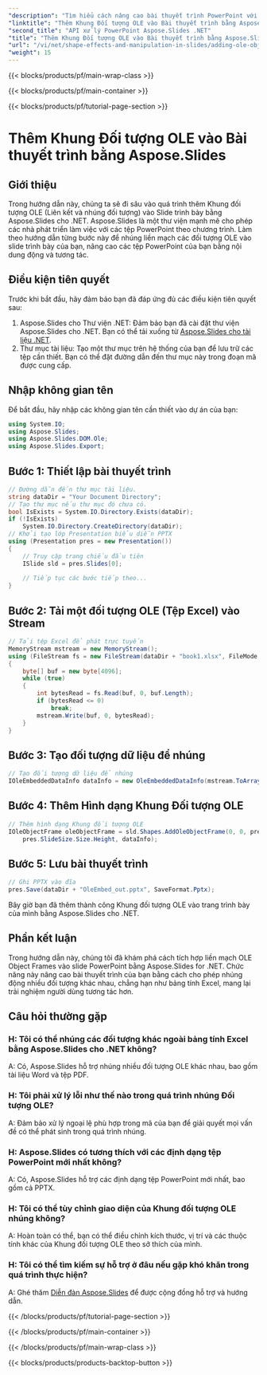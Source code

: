```yaml
---
"description": "Tìm hiểu cách nâng cao bài thuyết trình PowerPoint với nội dung động! Làm theo hướng dẫn từng bước của chúng tôi bằng cách sử dụng Aspose.Slides cho .NET. Tăng cường sự tương tác ngay!"
"linktitle": "Thêm Khung Đối tượng OLE vào Bài thuyết trình bằng Aspose.Slides"
"second_title": "API xử lý PowerPoint Aspose.Slides .NET"
"title": "Thêm Khung Đối tượng OLE vào Bài thuyết trình bằng Aspose.Slides"
"url": "/vi/net/shape-effects-and-manipulation-in-slides/adding-ole-object-frames/"
"weight": 15
---
```


{{< blocks/products/pf/main-wrap-class >}}

{{< blocks/products/pf/main-container >}}

{{< blocks/products/pf/tutorial-page-section >}}

# Thêm Khung Đối tượng OLE vào Bài thuyết trình bằng Aspose.Slides

## Giới thiệu
Trong hướng dẫn này, chúng ta sẽ đi sâu vào quá trình thêm Khung đối tượng OLE (Liên kết và nhúng đối tượng) vào Slide trình bày bằng Aspose.Slides cho .NET. Aspose.Slides là một thư viện mạnh mẽ cho phép các nhà phát triển làm việc với các tệp PowerPoint theo chương trình. Làm theo hướng dẫn từng bước này để nhúng liền mạch các đối tượng OLE vào slide trình bày của bạn, nâng cao các tệp PowerPoint của bạn bằng nội dung động và tương tác.
## Điều kiện tiên quyết
Trước khi bắt đầu, hãy đảm bảo bạn đã đáp ứng đủ các điều kiện tiên quyết sau:
1. Aspose.Slides cho Thư viện .NET: Đảm bảo bạn đã cài đặt thư viện Aspose.Slides cho .NET. Bạn có thể tải xuống từ [Aspose.Slides cho tài liệu .NET](https://reference.aspose.com/slides/net/).
2. Thư mục tài liệu: Tạo một thư mục trên hệ thống của bạn để lưu trữ các tệp cần thiết. Bạn có thể đặt đường dẫn đến thư mục này trong đoạn mã được cung cấp.
## Nhập không gian tên
Để bắt đầu, hãy nhập các không gian tên cần thiết vào dự án của bạn:
```csharp
using System.IO;
using Aspose.Slides;
using Aspose.Slides.DOM.Ole;
using Aspose.Slides.Export;
```
## Bước 1: Thiết lập bài thuyết trình
```csharp
// Đường dẫn đến thư mục tài liệu.
string dataDir = "Your Document Directory";
// Tạo thư mục nếu thư mục đó chưa có.
bool IsExists = System.IO.Directory.Exists(dataDir);
if (!IsExists)
    System.IO.Directory.CreateDirectory(dataDir);
// Khởi tạo lớp Presentation biểu diễn PPTX
using (Presentation pres = new Presentation())
{
    // Truy cập trang chiếu đầu tiên
    ISlide sld = pres.Slides[0];
    
    // Tiếp tục các bước tiếp theo...
}
```
## Bước 2: Tải một đối tượng OLE (Tệp Excel) vào Stream
```csharp
// Tải tệp Excel để phát trực tuyến
MemoryStream mstream = new MemoryStream();
using (FileStream fs = new FileStream(dataDir + "book1.xlsx", FileMode.Open, FileAccess.Read))
{
    byte[] buf = new byte[4096];
    while (true)
    {
        int bytesRead = fs.Read(buf, 0, buf.Length);
        if (bytesRead <= 0)
            break;
        mstream.Write(buf, 0, bytesRead);
    }
}
```
## Bước 3: Tạo đối tượng dữ liệu để nhúng
```csharp
// Tạo đối tượng dữ liệu để nhúng
IOleEmbeddedDataInfo dataInfo = new OleEmbeddedDataInfo(mstream.ToArray(), "xlsx");
```
## Bước 4: Thêm Hình dạng Khung Đối tượng OLE
```csharp
// Thêm hình dạng Khung đối tượng OLE
IOleObjectFrame oleObjectFrame = sld.Shapes.AddOleObjectFrame(0, 0, pres.SlideSize.Size.Width,
    pres.SlideSize.Size.Height, dataInfo);
```
## Bước 5: Lưu bài thuyết trình
```csharp
// Ghi PPTX vào đĩa
pres.Save(dataDir + "OleEmbed_out.pptx", SaveFormat.Pptx);
```
Bây giờ bạn đã thêm thành công Khung đối tượng OLE vào trang trình bày của mình bằng Aspose.Slides cho .NET.
## Phần kết luận
Trong hướng dẫn này, chúng tôi đã khám phá cách tích hợp liền mạch OLE Object Frames vào slide PowerPoint bằng Aspose.Slides for .NET. Chức năng này nâng cao bài thuyết trình của bạn bằng cách cho phép nhúng động nhiều đối tượng khác nhau, chẳng hạn như bảng tính Excel, mang lại trải nghiệm người dùng tương tác hơn.
## Câu hỏi thường gặp
### H: Tôi có thể nhúng các đối tượng khác ngoài bảng tính Excel bằng Aspose.Slides cho .NET không?
A: Có, Aspose.Slides hỗ trợ nhúng nhiều đối tượng OLE khác nhau, bao gồm tài liệu Word và tệp PDF.
### H: Tôi phải xử lý lỗi như thế nào trong quá trình nhúng Đối tượng OLE?
A: Đảm bảo xử lý ngoại lệ phù hợp trong mã của bạn để giải quyết mọi vấn đề có thể phát sinh trong quá trình nhúng.
### H: Aspose.Slides có tương thích với các định dạng tệp PowerPoint mới nhất không?
A: Có, Aspose.Slides hỗ trợ các định dạng tệp PowerPoint mới nhất, bao gồm cả PPTX.
### H: Tôi có thể tùy chỉnh giao diện của Khung đối tượng OLE nhúng không?
A: Hoàn toàn có thể, bạn có thể điều chỉnh kích thước, vị trí và các thuộc tính khác của Khung đối tượng OLE theo sở thích của mình.
### H: Tôi có thể tìm kiếm sự hỗ trợ ở đâu nếu gặp khó khăn trong quá trình thực hiện?
A: Ghé thăm [Diễn đàn Aspose.Slides](https://forum.aspose.com/c/slides/11) để được cộng đồng hỗ trợ và hướng dẫn.

{{< /blocks/products/pf/tutorial-page-section >}}

{{< /blocks/products/pf/main-container >}}

{{< /blocks/products/pf/main-wrap-class >}}

{{< blocks/products/products-backtop-button >}}